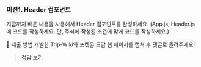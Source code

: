 ### 미션1. Header 컴포넌트

지금까지 배운 내용을 사용해서 Header 컴포넌트를 완성하세요.
(App.js, Header.js 에 코드를 작성하세요. 단, 주석에 작성된 조건에 맞게 코드를 작성하세요.)

🎯 제출 방법
개발한 Trip-Wiki와 포켓몬 도감 웹 페이지를 캡쳐 후 댓글로 올려주세요!

> [정답 보기](https://github.com/hbin12212/one-bite2/tree/main/day13/answer)
